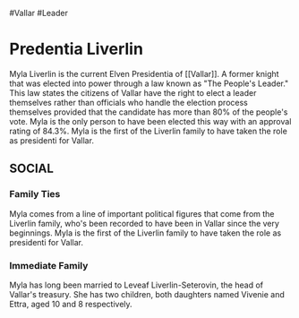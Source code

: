 #Vallar #Leader 
# Predentia Liverlin

Myla Liverlin is the current Elven Presidentia of [[Vallar]]. A former knight that was elected into power through a law known as "The People's Leader." This law states the citizens of Vallar have the right to elect a leader themselves rather than officials who handle the election process themselves provided that the candidate has more than 80% of the people's vote. Myla is the only person to have been elected this way with an approval rating of 84.3%. Myla is the first of the Liverlin family to have taken the role as presidenti for Vallar.

## SOCIAL

### Family Ties

Myla comes from a line of important political figures that come from the Liverlin family, who's been recorded to have been in Vallar since the very beginnings. Myla is the first of the Liverlin family to have taken the role as presidenti for Vallar. 

### Immediate Family

Myla has long been married to Leveaf Liverlin-Seterovin, the head of Vallar's treasury. She has two children, both daughters named Vivenie and Ettra, aged 10 and 8 respectively.
